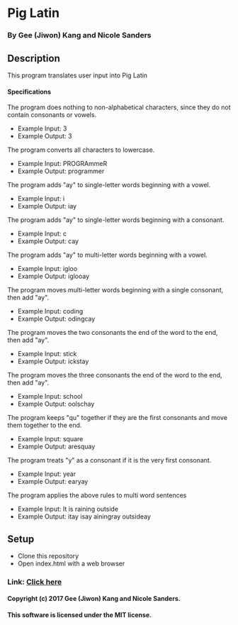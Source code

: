 # Pig Latin

### By Gee (Jiwon) Kang and Nicole Sanders

## Description

This program translates user input into Pig Latin

#### Specifications

The program does nothing to non-alphabetical characters, since they do not contain consonants or vowels.
* Example Input: 3
* Example Output: 3

The program converts all characters to lowercase.
* Example Input: PROGRAmmeR
* Example Output: programmer

The program adds "ay" to single-letter words beginning with a vowel.
* Example Input: i
* Example Output: iay

The program adds "ay" to single-letter words beginning with a consonant.
* Example Input: c
* Example Output: cay

The program adds "ay" to multi-letter words beginning with a vowel.
* Example Input: igloo
* Example Output: iglooay

The program moves multi-letter words beginning with a single consonant, then add "ay".
* Example Input: coding
* Example Output: odingcay

The program moves the two consonants the end of the word to the end, then add "ay".
* Example Input: stick
* Example Output: ickstay

The program moves the three consonants the end of the word to the end, then add "ay".
* Example Input: school
* Example Output: oolschay

The program keeps "qu" together if they are the first consonants and move them together to the end.
* Example Input: square
* Example Output: aresquay

The program treats "y" as a consonant if it is the very first consonant.
* Example Input: year
* Example Output: earyay

The program applies the above rules to multi word sentences
* Example Input: It is raining outside
* Example Output: itay isay ainingray outsideay


## Setup

* Clone this repository
* Open index.html with a web browser

### Link: [Click here](https:///)

#### Copyright (c) 2017 Gee (Jiwon) Kang and Nicole Sanders.
#### This software is licensed under the MIT license.
